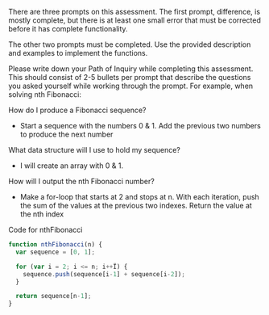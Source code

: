 There are three prompts on this assessment. The first prompt, difference, is mostly complete, but there is at least one small error that must be corrected before it has complete functionality. 

The other two prompts must be completed. Use the provided description and examples to implement the functions.

Please write down your Path of Inquiry while completing this assessment. This should consist of 2-5 bullets per prompt that describe the questions you asked yourself while working through the prompt. For example, when solving nth Fibonacci:

How do I produce a Fibonacci sequence?
- Start a sequence with the numbers 0 & 1. Add the previous two numbers to produce the next number

What data structure will I use to hold my sequence?
- I will create an array with 0 & 1.

How will I output the nth Fibonacci number?
- Make a for-loop that starts at 2 and stops at n. With each iteration, push
the sum of the values at the previous two indexes. Return the value at the nth index

Code for nthFibonacci
```javascript
function nthFibonacci(n) {
  var sequence = [0, 1];

  for (var i = 2; i <= n; i++Ï) {
    sequence.push(sequence[i-1] + sequence[i-2]);
  }

  return sequence[n-1];
}
```